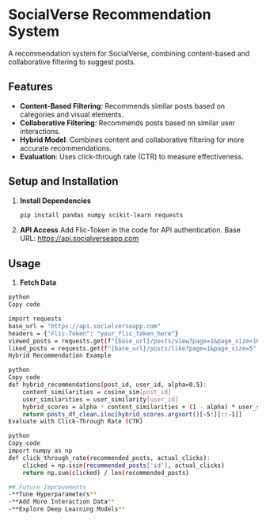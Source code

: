 # SocialVerse Recommendation System

A recommendation system for SocialVerse, combining content-based and collaborative filtering to suggest posts.

## Features
- **Content-Based Filtering**: Recommends similar posts based on categories and visual elements.
- **Collaborative Filtering**: Recommends posts based on similar user interactions.
- **Hybrid Model**: Combines content and collaborative filtering for more accurate recommendations.
- **Evaluation**: Uses click-through rate (CTR) to measure effectiveness.

## Setup and Installation

1. **Install Dependencies**
   ```bash
   pip install pandas numpy scikit-learn requests

2. **API Access**
Add Flic-Token in the code for API authentication.
Base URL: https://api.socialverseapp.com

## Usage
1. **Fetch Data**
  ```bash
  python
  Copy code

  import requests
  base_url = "https://api.socialverseapp.com"
  headers = {"Flic-Token": "your_flic_token_here"}
  viewed_posts = requests.get(f"{base_url}/posts/view?page=1&page_size=1000", headers=headers).json()
  liked_posts = requests.get(f"{base_url}/posts/like?page=1&page_size=5", headers=headers).json()
  Hybrid Recommendation Example

  python
  Copy code
  def hybrid_recommendations(post_id, user_id, alpha=0.5):
      content_similarities = cosine_sim[post_id]
      user_similarities = user_similarity[user_id]
      hybrid_scores = alpha * content_similarities + (1 - alpha) * user_similarities
      return posts_df_clean.iloc[hybrid_scores.argsort()[-5:][::-1]]
  Evaluate with Click-Through Rate (CTR)

  python
  Copy code
  import numpy as np
  def click_through_rate(recommended_posts, actual_clicks):
      clicked = np.isin(recommended_posts['id'], actual_clicks)
      return np.sum(clicked) / len(recommended_posts)

## Future Improvements
-**Tune Hyperparameters**
-**Add More Interaction Data**
-**Explore Deep Learning Models**